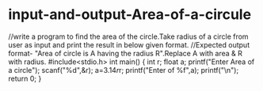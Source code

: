 # input-and-output-Area-of-a-circule
//write a program to find the area of the circle.Take radius of a circle from user as input and print the result in below given format.  //Expected output format- "Area of circle is A having the radius R".Replace A with area &amp; R with radius. #include&lt;stdio.h> int main() {     int r;     float a;     printf("Enter Area of a circle");     scanf("%d",&amp;r);      a=3.14*r*r;      printf("Enter of %f",a);     printf("\n");     return 0;       }
